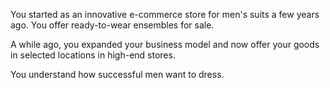 You started as an innovative e-commerce store for men's suits a few years ago. You offer ready-to-wear ensembles for sale.

A while ago, you expanded your business model and now offer your goods in selected locations in high-end stores.

You understand how successful men want to dress.
